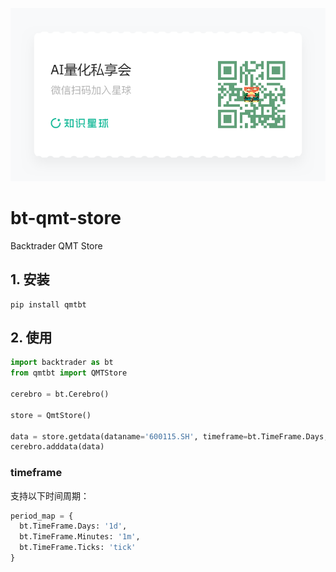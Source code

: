 ![知识星球](./zsxq.png)

# bt-qmt-store
Backtrader QMT Store

## 1. 安装
```shell
pip install qmtbt
```
## 2. 使用

```python
import backtrader as bt
from qmtbt import QMTStore

cerebro = bt.Cerebro()

store = QmtStore()

data = store.getdata(dataname='600115.SH', timeframe=bt.TimeFrame.Days, fromdate=datetime(2022, 1, 1), todate=datetime(2023, 9, 6), dividend_type='front')
cerebro.adddata(data)
```

### timeframe
支持以下时间周期：

```python
period_map = {
  bt.TimeFrame.Days: '1d',
  bt.TimeFrame.Minutes: '1m',
  bt.TimeFrame.Ticks: 'tick'
}
```
